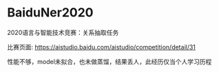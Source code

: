# BaiduNer2020
2020语言与智能技术竞赛：关系抽取任务

比赛页面: https://aistudio.baidu.com/aistudio/competition/detail/31

性能不够，model未拟合，也未做蒸馏，结果丢人，此经历仅当个人学习历程
